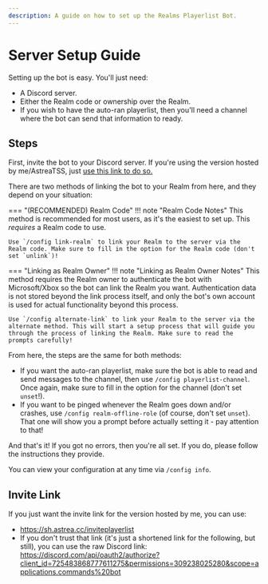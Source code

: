 ```yaml
---
description: A guide on how to set up the Realms Playerlist Bot.
---
```



# Server Setup Guide

Setting up the bot is easy. You'll just need:
- A Discord server.
- Either the Realm code or ownership over the Realm.
- If you wish to have the auto-ran playerlist, then you'll need a channel where the bot can send that information to ready.

## Steps

First, invite the bot to your Discord server. If you're using the version hosted by me/AstreaTSS, just [use this link to do so.](https://sh.astrea.cc/inviteplayerlist)

There are two methods of linking the bot to your Realm from here, and they depend on your situation:

=== "(RECOMMENDED) Realm Code"
    !!! note "Realm Code Notes"
        This method is recommended for most users, as it's the easiest to set up. This *requires* a Realm code to use.

    Use `/config link-realm` to link your Realm to the server via the Realm code. Make sure to fill in the option for the Realm code (don't set `unlink`)!

=== "Linking as Realm Owner"
    !!! note "Linking as Realm Owner Notes"
        This method requires the Realm owner to authenticate the bot with Microsoft/Xbox so the bot can link the Realm you want. Authentication data is not stored beyond the link process itself, and only the bot's own account is used for actual functionality beyond this process.

    Use `/config alternate-link` to link your Realm to the server via the alternate method. This will start a setup process that will guide you through the process of linking the Realm. Make sure to read the prompts carefully!

From here, the steps are the same for both methods:
- If you want the auto-ran playerlist, make sure the bot is able to read and send messages to the channel, then use `/config playerlist-channel`. Once again, make sure to fill in the option for the channel (don't set `unset`!).
- If you want to be pinged whenever the Realm goes down and/or crashes, use `/config realm-offline-role` (of course, don't set `unset`). That one will show you a prompt before actually setting it - pay attention to that!

And that's it! If you got no errors, then you're all set. If you do, please follow the instructions they provide.

You can view your configuration at any time via `/config info`.

## Invite Link

If you just want the invite link for the version hosted by me, you can use:

- https://sh.astrea.cc/inviteplayerlist
- If you don't trust that link (it's just a shortened link for the following, but still), you can use the raw Discord link: https://discord.com/api/oauth2/authorize?client_id=725483868777611275&permissions=309238025280&scope=applications.commands%20bot